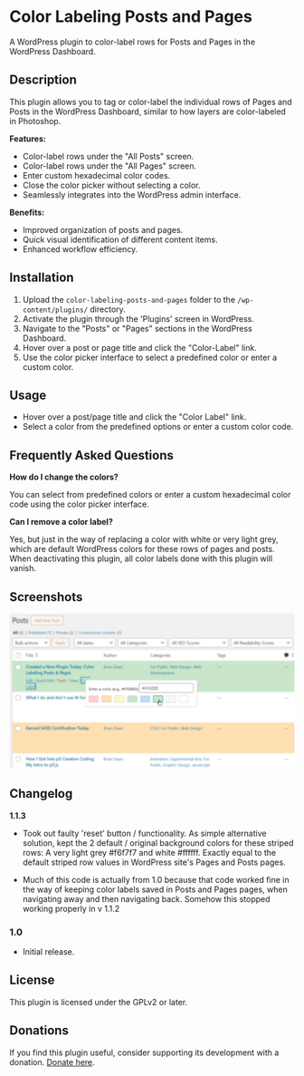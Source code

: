 # Color Labeling Posts and Pages

A WordPress plugin to color-label rows for Posts and Pages in the WordPress Dashboard.

## Description

This plugin allows you to tag or color-label the individual rows of Pages and Posts in the WordPress Dashboard, similar to how layers are color-labeled in Photoshop.

**Features:**
- Color-label rows under the "All Posts" screen.
- Color-label rows under the "All Pages" screen.
- Enter custom hexadecimal color codes.
- Close the color picker without selecting a color.
- Seamlessly integrates into the WordPress admin interface.

**Benefits:**
- Improved organization of posts and pages.
- Quick visual identification of different content items.
- Enhanced workflow efficiency.

## Installation

1. Upload the `color-labeling-posts-and-pages` folder to the `/wp-content/plugins/` directory.
2. Activate the plugin through the 'Plugins' screen in WordPress.
3. Navigate to the "Posts" or "Pages" sections in the WordPress Dashboard.
4. Hover over a post or page title and click the "Color-Label" link.
5. Use the color picker interface to select a predefined color or enter a custom color.

## Usage

- Hover over a post/page title and click the \"Color Label\" link.
- Select a color from the predefined options or enter a custom color code.

## Frequently Asked Questions

**How do I change the colors?**

You can select from predefined colors or enter a custom hexadecimal color code using the color picker interface.

**Can I remove a color label?**

Yes, but just in the way of replacing a color with white or very light grey, which are default WordPress colors for these rows of pages and posts. When deactivating this plugin, all color labels done with this plugin will vanish.

## Screenshots

![Color Picker Interface](assets/screenshot.jpg)

## Changelog

**1.1.3**
- Took out faulty 'reset' button / functionality. As simple alternative solution, kept the 2 default / original background colors for these striped rows: A very light grey #f6f7f7 and white #ffffff. Exactly equal to the default striped row values in WordPress site's Pages and Posts pages. 

- Much of this code is actually from 1.0 because that code worked fine in the way of keeping color labels saved in Posts and Pages pages, when navigating away and then navigating back. Somehow this stopped working properly in v 1.1.2

### 1.0
- Initial release.

## License

This plugin is licensed under the GPLv2 or later.

## Donations

If you find this plugin useful, consider supporting its development with a donation. [Donate here](https://www.venmo.com/u/bridean77).

